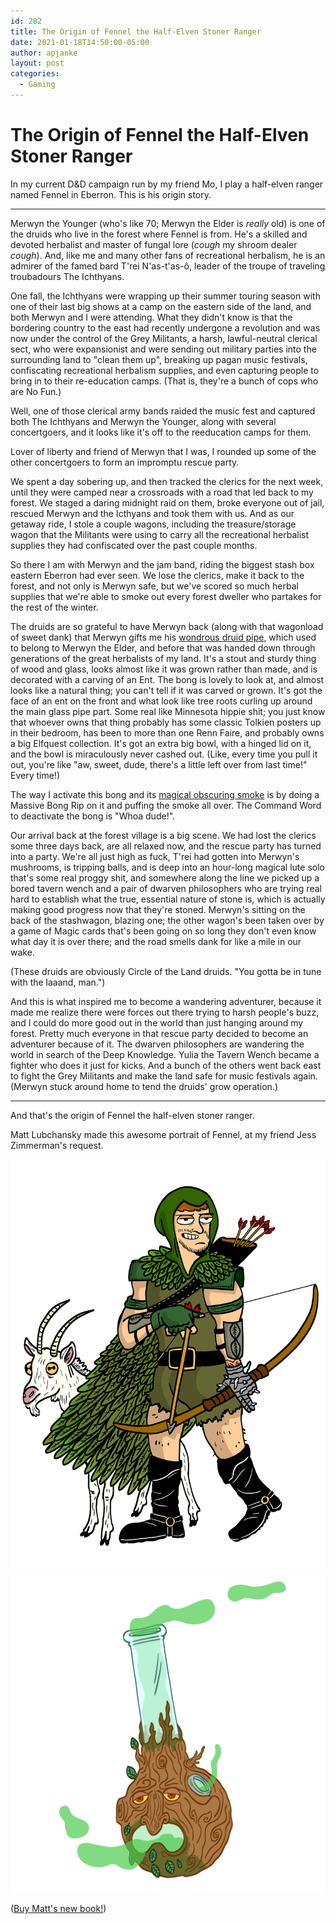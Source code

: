 ```yaml
---
id: 282
title: The Origin of Fennel the Half-Elven Stoner Ranger
date: 2021-01-18T14:50:00-05:00
author: apjanke
layout: post
categories:
  - Gaming
---
```


# The Origin of Fennel the Half-Elven Stoner Ranger

In my current D&D campaign run by my friend Mo, I play a half-elven ranger named Fennel in Eberron. This is his origin story.

-----------------------------------------

Merwyn the Younger (who's like 70; Merwyn the Elder is _really_ old) is one of the druids who live in the forest where Fennel is from. He's a skilled and devoted herbalist and master of fungal lore (*cough* my shroom dealer *cough*). And, like me and many other fans of recreational herbalism, he is an admirer of the famed bard T'rei N'as-t'as-ô, leader of the troupe of traveling troubadours The Ichthyans.

One fall, the Ichthyans were wrapping up their summer touring season with one of their last big shows at a camp on the eastern side of the land, and both Merwyn and I were attending. What they didn't know is that the bordering country to the east had recently undergone a revolution and was now under the control of the Grey Militants, a harsh, lawful-neutral clerical sect, who were expansionist and were sending out military parties into the surrounding land to "clean them up", breaking up pagan music festivals, confiscating recreational herbalism supplies, and even capturing people to bring in to their re-education camps. (That is, they're a bunch of cops who are No Fun.)

Well, one of those clerical army bands raided the music fest and captured both The Ichthyans and Merwyn the Younger, along with several concertgoers, and it looks like it's off to the reeducation camps for them.

Lover of liberty and friend of Merwyn that I was, I rounded up some of the other concertgoers to form an impromptu rescue party.

We spent a day sobering up, and then tracked the clerics for the next week, until they were camped near a crossroads with a road that led back to my forest. We staged a daring midnight raid on them, broke everyone out of jail, rescued Merwyn and the Icthyans and took them with us. And as our getaway ride, I stole a couple wagons, including the treasure/storage wagon that the Militants were using to carry all the recreational herbalist supplies they had confiscated over the past couple months.

So there I am with Merwyn and the jam band, riding the biggest stash box eastern Eberron had ever seen. We lose the clerics, make it back to the forest, and not only is Merwyn safe, but we've scored so much herbal supplies that we're able to smoke out every forest dweller who partakes for the rest of the winter.

The druids are so grateful to have Merwyn back (along with that wagonload of sweet dank) that Merwyn gifts me his [wondrous druid pipe](https://www.dndbeyond.com/magic-items/2719937-eversmoking-bong), which used to belong to Merwyn the Elder, and before that was handed down through generations of the great herbalists of my land. It's a stout and sturdy thing of wood and glass, looks almost like it was grown rather than made, and is decorated with a carving of an Ent. The bong is lovely to look at, and almost looks like a natural thing; you can't tell if it was carved or grown. It's got the face of an ent on the front and what look like tree roots curling up around the main glass pipe part. Some real like Minnesota hippie shit; you just know that whoever owns that thing probably has some classic Tolkien posters up in their bedroom, has been to more than one Renn Faire, and probably owns a big Elfquest collection. It's got an extra big bowl, with a hinged lid on it, and the bowl is miraculously never cashed out. (Like, every time you pull it out, you're like "aw, sweet, dude, there's a little left over from last time!" Every time!)

The way I activate this bong and its [magical obscuring smoke](https://www.dndbeyond.com/magic-items/eversmoking-bottle) is by doing a Massive Bong Rip on it and puffing the smoke all over. The Command Word to deactivate the bong is "Whoa dude!".

Our arrival back at the forest village is a big scene. We had lost the clerics some three days back, are all relaxed now, and the rescue party has turned into a party. We're all just high as fuck, T'rei had gotten into Merwyn's mushrooms, is tripping balls, and is deep into an hour-long magical lute solo that's some real proggy shit, and somewhere along the line we picked up a bored tavern wench and a pair of dwarven philosophers who are trying real hard to establish what the true, essential nature of stone is, which is actually making good progress now that they're stoned. Merwyn's sitting on the back of the stashwagon, blazing one; the other wagon's been taken over by a game of Magic cards that's been going on so long they don't even know what day it is over there; and the road smells dank for like a mile in our wake.

(These druids are obviously Circle of the Land druids. "You gotta be in tune with the laaand, man.")

And this is what inspired me to become a wandering adventurer, because it made me realize there were forces out there trying to harsh people's buzz, and I could do more good out in the world than just hanging around my forest. Pretty much everyone in that rescue party decided to become an adventurer because of it. The dwarven philosophers are wandering the world in search of the Deep Knowledge. Yulia the Tavern Wench became a fighter who does it just for kicks. And a bunch of the others went back east to fight the Grey Militants and make the land safe for music festivals again. (Merwyn stuck around home to tend the druids' grow operation.)

-----------------------------------------

And that's the origin of Fennel the half-elven stoner ranger.

Matt Lubchansky made this awesome portrait of Fennel, at my friend Jess Zimmerman's request.

![Portrait of Fennel the Half-Elven Stoner Ranger](/images/fennel-web.jpg)

![The Eversmoking Bong](/images/eversmoking-bong.jpg)

([Buy Matt's new book!](https://store.silversprocket.net/products/the-antifa-super-soldier-cookbook-by-matt-lubchansky))